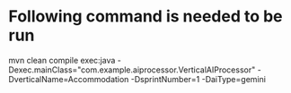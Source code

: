 # Following command is needed to be run 
mvn clean compile exec:java -Dexec.mainClass="com.example.aiprocessor.VerticalAIProcessor" -DverticalName=Accommodation -DsprintNumber=1 -DaiType=gemini


